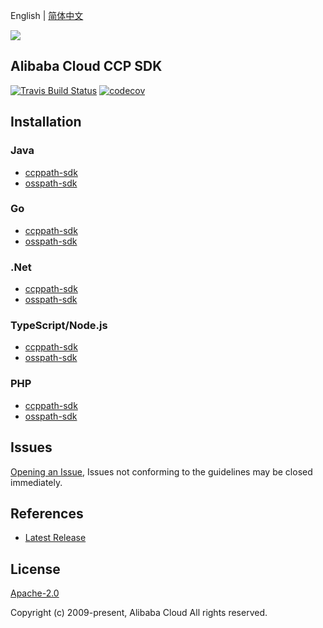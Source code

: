 English | [简体中文](README-CN.md)

![](https://aliyunsdk-pages.alicdn.com/icons/AlibabaCloud.svg)

## Alibaba Cloud CCP SDK

[![Travis Build Status](https://travis-ci.org/aliyun/aliyun-ccp.svg?branch=master)](https://travis-ci.org/aliyun/aliyun-ccp)
[![codecov](https://codecov.io/gh/aliyun/aliyun-ccp/branch/master/graph/badge.svg)](https://codecov.io/gh/aliyun/aliyun-ccp)

## Installation

### Java

- [ccppath-sdk](./ccppath-sdk/java/README.md)
- [osspath-sdk](./osspath-sdk/java/README.md)

### Go

- [ccppath-sdk](./ccppath-sdk/go/README.md)
- [osspath-sdk](./osspath-sdk/go/README.md)

### .Net

- [ccppath-sdk](./ccppath-sdk/cs/README.md)
- [osspath-sdk](./osspath-sdk/cs/README.md)

### TypeScript/Node.js

- [ccppath-sdk](./ccppath-sdk/ts/README.md)
- [osspath-sdk](./osspath-sdk/ts/README.md)

### PHP

- [ccppath-sdk](./ccppath-sdk/php/README-CN.md)
- [osspath-sdk](./osspath-sdk/php/README-CN.md)

## Issues

[Opening an Issue](https://github.com/aliyun/aliyun-ccp/issues/new), Issues not conforming to the guidelines may be closed immediately.

## References

- [Latest Release](https://github.com/aliyun/aliyun-ccp)

## License

[Apache-2.0](http://www.apache.org/licenses/LICENSE-2.0)

Copyright (c) 2009-present, Alibaba Cloud All rights reserved.
